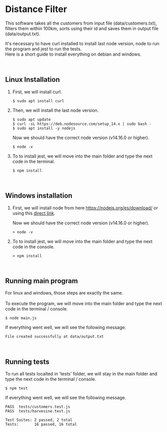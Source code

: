 # Distance Filter
This software takes all the customers from input file (data/customers.txt), filters them within 100km, sorts using their id and saves them in output file (data/output.txt).

It's necessary to have curl installed to install last node version, node to run the program and jest to run the tests.<br/> 
Here is a short guide to install everything on debian and windows.

<br/> 

## Linux Installation

1. First, we will install curl.
    ```
    $ sudo apt install curl
    ```

2. Then, we will install the last node version.
    ```
    $ sudo apt update
    $ curl -sL https://deb.nodesource.com/setup_14.x | sudo bash -
    $ sudo apt install -y nodejs
    ```

    Now we should have the correct node version (v14.16.0 or higher).
    ```
    $ node -v
    ```

3. To to install jest, we will move into the main folder and type the next code in the terminal.
    ```
    $ npm install
    ```
<br/>

## Windows installation

1. First, we will install node from here https://nodejs.org/es/download/ or using this [direct link](https://nodejs.org/dist/v14.16.0/node-v14.16.0-x86.msi).

    Now we should have the correct node version (v14.16.0 or higher).
    ```
    > node -v
    ```

3. To to install jest, we will move into the main folder and type the next code in the console.
    ```
    > npm install
    ```
<br/> 

## Running main program

For linux and windows, those steps are exactly the same. <br/><br/>
To execute the program, we will move into the main folder and type the next code in the terminal / console.

    $ node main.js

If everything went well, we will see the following message.
    
    File created successfully at data/output.txt
    
<br/> 

## Running tests

To run all tests localted in 'tests' folder, we will stay in the main folder and type the next code in the terminal / console.
    
    $ npm test
    
If everything went well, we will see the following message.

    PASS  tests/customers.test.js
    PASS  tests/harvesine.test.js

    Test Suites: 2 passed, 2 total
    Tests:       16 passed, 16 total
